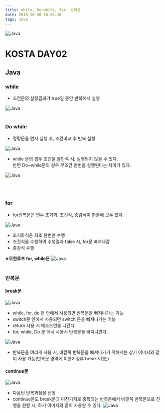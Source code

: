 ```yaml
---
title: while, Do~while, for, 반복문
date: 2018-10-30 16:54:16
tags: Java
---
```

![Java](images/javaimage.png)
# KOSTA DAY02
## Java

### while
- 조건문의 실행결과가 true일 동안 반복해서 실행

![Java](images/java/java02-01.png)
<br><br>

### Do while
- 명령문을 먼저 실행 후, 조건비교 후 반복 실행

![Java](images/java/java02-02.png)

- while 문의 경우 조건을 불만족 시, 실행되지 않을 수 있다.    
반면 Do~while문의 경우 무조건 한번을 실행된다는 차이가 있다.

![Java](images/java/java02-03.png)

<br><br>

### for
- for반복문은 변수 초기화, 조건식, 증감식이 한줄에 모두 있다.

![Java](images/java/java02-04.png)

- 초기화식은 최초 한번만 수행
- 조건식을 수행하여 수행결과 false 시, for문 빠져나감
- 증감식 수행

**※무한루프 for, while문**
![Java](images/java/java02-05.png)
<br><br>

### 반복문
#### break문
![Java](images/java/java02-06.png)
- while, for, do 문 안에서 사용되면 반복문을 빠져나가는 기능
- switch문 안에서 사용되면 switch 문을 빠져나가는 기능
- return 사용 시 메소드안을 나간다.
- for, while, Do 문 에서 사용시 반복문을 빠져나간다.

![Java](images/java/java02-07.png)
- 반복문을 여러개 사용 시, 바깥쪽 반복문을 빠져나가기 위해서는 상기 이미지와 같이 사용 가능(반복문 영역에 이름지정후 break 이름;)

#### continue문
![Java](images/java/java02-08.png)
- 다음번 반복과정을 진행
- continue문도 break문과 마찬가지로 중복되는 반복문에서 바깥쪽 반복문으로 진행을 원할 시, 하기 이미지와 같이 사용할 수 있다.
![Java](images/java/java02-09.png)

<br><br>